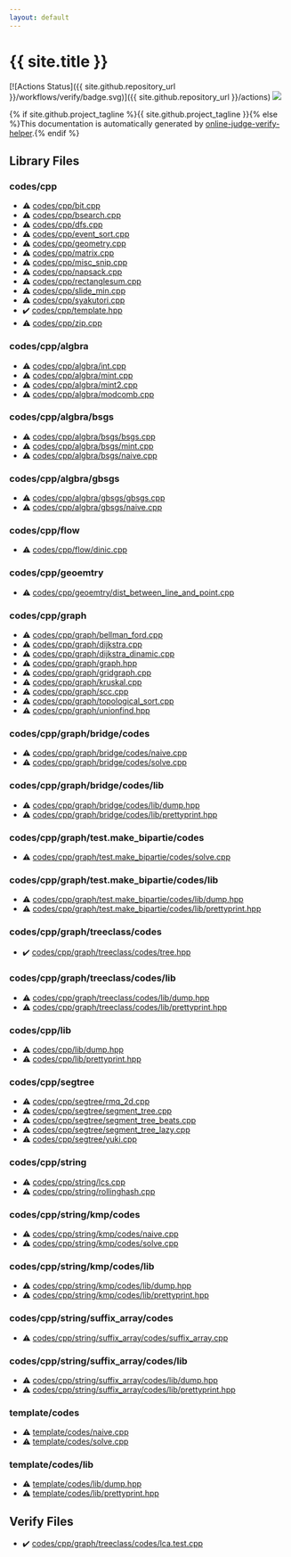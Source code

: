 ```yaml
---
layout: default
---
```


<!-- mathjax config similar to math.stackexchange -->
<script type="text/javascript" async
  src="https://cdnjs.cloudflare.com/ajax/libs/mathjax/2.7.5/MathJax.js?config=TeX-MML-AM_CHTML">
</script>
<script type="text/x-mathjax-config">
  MathJax.Hub.Config({
    TeX: { equationNumbers: { autoNumber: "AMS" }},
    tex2jax: {
      inlineMath: [ ['$','$'] ],
      processEscapes: true
    },
    "HTML-CSS": { matchFontHeight: false },
    displayAlign: "left",
    displayIndent: "2em"
  });
</script>

<script type="text/javascript" src="https://cdnjs.cloudflare.com/ajax/libs/jquery/3.4.1/jquery.min.js"></script>
<script src="https://cdn.jsdelivr.net/npm/jquery-balloon-js@1.1.2/jquery.balloon.min.js" integrity="sha256-ZEYs9VrgAeNuPvs15E39OsyOJaIkXEEt10fzxJ20+2I=" crossorigin="anonymous"></script>
<script type="text/javascript" src="assets/js/copy-button.js"></script>
<link rel="stylesheet" href="assets/css/copy-button.css" />


# {{ site.title }}

[![Actions Status]({{ site.github.repository_url }}/workflows/verify/badge.svg)]({{ site.github.repository_url }}/actions)
<a href="{{ site.github.repository_url }}"><img src="https://img.shields.io/github/last-commit/{{ site.github.owner_name }}/{{ site.github.repository_name }}" /></a>

{% if site.github.project_tagline %}{{ site.github.project_tagline }}{% else %}This documentation is automatically generated by <a href="https://github.com/kmyk/online-judge-verify-helper">online-judge-verify-helper</a>.{% endif %}

## Library Files

<div id="7c19064045d3d46a80d9dc742b659ff9"></div>

### codes/cpp

* :warning: <a href="library/codes/cpp/bit.cpp.html">codes/cpp/bit.cpp</a>
* :warning: <a href="library/codes/cpp/bsearch.cpp.html">codes/cpp/bsearch.cpp</a>
* :warning: <a href="library/codes/cpp/dfs.cpp.html">codes/cpp/dfs.cpp</a>
* :warning: <a href="library/codes/cpp/event_sort.cpp.html">codes/cpp/event_sort.cpp</a>
* :warning: <a href="library/codes/cpp/geometry.cpp.html">codes/cpp/geometry.cpp</a>
* :warning: <a href="library/codes/cpp/matrix.cpp.html">codes/cpp/matrix.cpp</a>
* :warning: <a href="library/codes/cpp/misc_snip.cpp.html">codes/cpp/misc_snip.cpp</a>
* :warning: <a href="library/codes/cpp/napsack.cpp.html">codes/cpp/napsack.cpp</a>
* :warning: <a href="library/codes/cpp/rectanglesum.cpp.html">codes/cpp/rectanglesum.cpp</a>
* :warning: <a href="library/codes/cpp/slide_min.cpp.html">codes/cpp/slide_min.cpp</a>
* :warning: <a href="library/codes/cpp/syakutori.cpp.html">codes/cpp/syakutori.cpp</a>
* :heavy_check_mark: <a href="library/codes/cpp/template.hpp.html">codes/cpp/template.hpp</a>
* :warning: <a href="library/codes/cpp/zip.cpp.html">codes/cpp/zip.cpp</a>


<div id="23a23c125caf8741d8c92b2934bce27d"></div>

### codes/cpp/algbra

* :warning: <a href="library/codes/cpp/algbra/int.cpp.html">codes/cpp/algbra/int.cpp</a>
* :warning: <a href="library/codes/cpp/algbra/mint.cpp.html">codes/cpp/algbra/mint.cpp</a>
* :warning: <a href="library/codes/cpp/algbra/mint2.cpp.html">codes/cpp/algbra/mint2.cpp</a>
* :warning: <a href="library/codes/cpp/algbra/modcomb.cpp.html">codes/cpp/algbra/modcomb.cpp</a>


<div id="2470d604da78346d1e94e45c40afd4da"></div>

### codes/cpp/algbra/bsgs

* :warning: <a href="library/codes/cpp/algbra/bsgs/bsgs.cpp.html">codes/cpp/algbra/bsgs/bsgs.cpp</a>
* :warning: <a href="library/codes/cpp/algbra/bsgs/mint.cpp.html">codes/cpp/algbra/bsgs/mint.cpp</a>
* :warning: <a href="library/codes/cpp/algbra/bsgs/naive.cpp.html">codes/cpp/algbra/bsgs/naive.cpp</a>


<div id="a382c5aa57c02c07c602af23a411d288"></div>

### codes/cpp/algbra/gbsgs

* :warning: <a href="library/codes/cpp/algbra/gbsgs/gbsgs.cpp.html">codes/cpp/algbra/gbsgs/gbsgs.cpp</a>
* :warning: <a href="library/codes/cpp/algbra/gbsgs/naive.cpp.html">codes/cpp/algbra/gbsgs/naive.cpp</a>


<div id="682f2e9a44f3ba26447e5aba3266306e"></div>

### codes/cpp/flow

* :warning: <a href="library/codes/cpp/flow/dinic.cpp.html">codes/cpp/flow/dinic.cpp</a>


<div id="8616042c429b9b7b0fd5371a59ae7751"></div>

### codes/cpp/geoemtry

* :warning: <a href="library/codes/cpp/geoemtry/dist_between_line_and_point.cpp.html">codes/cpp/geoemtry/dist_between_line_and_point.cpp</a>


<div id="3ec2d728d77befc78f832b5911706770"></div>

### codes/cpp/graph

* :warning: <a href="library/codes/cpp/graph/bellman_ford.cpp.html">codes/cpp/graph/bellman_ford.cpp</a>
* :warning: <a href="library/codes/cpp/graph/dijkstra.cpp.html">codes/cpp/graph/dijkstra.cpp</a>
* :warning: <a href="library/codes/cpp/graph/dijkstra_dinamic.cpp.html">codes/cpp/graph/dijkstra_dinamic.cpp</a>
* :warning: <a href="library/codes/cpp/graph/graph.hpp.html">codes/cpp/graph/graph.hpp</a>
* :warning: <a href="library/codes/cpp/graph/gridgraph.cpp.html">codes/cpp/graph/gridgraph.cpp</a>
* :warning: <a href="library/codes/cpp/graph/kruskal.cpp.html">codes/cpp/graph/kruskal.cpp</a>
* :warning: <a href="library/codes/cpp/graph/scc.cpp.html">codes/cpp/graph/scc.cpp</a>
* :warning: <a href="library/codes/cpp/graph/topological_sort.cpp.html">codes/cpp/graph/topological_sort.cpp</a>
* :warning: <a href="library/codes/cpp/graph/unionfind.hpp.html">codes/cpp/graph/unionfind.hpp</a>


<div id="91e3da44bc37bdbe9b2970197862792c"></div>

### codes/cpp/graph/bridge/codes

* :warning: <a href="library/codes/cpp/graph/bridge/codes/naive.cpp.html">codes/cpp/graph/bridge/codes/naive.cpp</a>
* :warning: <a href="library/codes/cpp/graph/bridge/codes/solve.cpp.html">codes/cpp/graph/bridge/codes/solve.cpp</a>


<div id="76ee9c000de924e92ba4b4a280c17a9c"></div>

### codes/cpp/graph/bridge/codes/lib

* :warning: <a href="library/codes/cpp/graph/bridge/codes/lib/dump.hpp.html">codes/cpp/graph/bridge/codes/lib/dump.hpp</a>
* :warning: <a href="library/codes/cpp/graph/bridge/codes/lib/prettyprint.hpp.html">codes/cpp/graph/bridge/codes/lib/prettyprint.hpp</a>


<div id="6dd0511cf921e627379fb6f893780804"></div>

### codes/cpp/graph/test.make_bipartie/codes

* :warning: <a href="library/codes/cpp/graph/test.make_bipartie/codes/solve.cpp.html">codes/cpp/graph/test.make_bipartie/codes/solve.cpp</a>


<div id="05e630bf6b690e05538ed012efeb88b1"></div>

### codes/cpp/graph/test.make_bipartie/codes/lib

* :warning: <a href="library/codes/cpp/graph/test.make_bipartie/codes/lib/dump.hpp.html">codes/cpp/graph/test.make_bipartie/codes/lib/dump.hpp</a>
* :warning: <a href="library/codes/cpp/graph/test.make_bipartie/codes/lib/prettyprint.hpp.html">codes/cpp/graph/test.make_bipartie/codes/lib/prettyprint.hpp</a>


<div id="54dcc55c2c64fd1eb0de496df8f72752"></div>

### codes/cpp/graph/treeclass/codes

* :heavy_check_mark: <a href="library/codes/cpp/graph/treeclass/codes/tree.hpp.html">codes/cpp/graph/treeclass/codes/tree.hpp</a>


<div id="8d3e9a1606d563c0566c7398efddddee"></div>

### codes/cpp/graph/treeclass/codes/lib

* :warning: <a href="library/codes/cpp/graph/treeclass/codes/lib/dump.hpp.html">codes/cpp/graph/treeclass/codes/lib/dump.hpp</a>
* :warning: <a href="library/codes/cpp/graph/treeclass/codes/lib/prettyprint.hpp.html">codes/cpp/graph/treeclass/codes/lib/prettyprint.hpp</a>


<div id="314f4a5acb6377bb87245f1fddbe86fc"></div>

### codes/cpp/lib

* :warning: <a href="library/codes/cpp/lib/dump.hpp.html">codes/cpp/lib/dump.hpp</a>
* :warning: <a href="library/codes/cpp/lib/prettyprint.hpp.html">codes/cpp/lib/prettyprint.hpp</a>


<div id="be3aa2b43feda595aa89da363e1e6700"></div>

### codes/cpp/segtree

* :warning: <a href="library/codes/cpp/segtree/rmq_2d.cpp.html">codes/cpp/segtree/rmq_2d.cpp</a>
* :warning: <a href="library/codes/cpp/segtree/segment_tree.cpp.html">codes/cpp/segtree/segment_tree.cpp</a>
* :warning: <a href="library/codes/cpp/segtree/segment_tree_beats.cpp.html">codes/cpp/segtree/segment_tree_beats.cpp</a>
* :warning: <a href="library/codes/cpp/segtree/segment_tree_lazy.cpp.html">codes/cpp/segtree/segment_tree_lazy.cpp</a>
* :warning: <a href="library/codes/cpp/segtree/yuki.cpp.html">codes/cpp/segtree/yuki.cpp</a>


<div id="f42fe2b40278a2240b94f3b23e9cd7ad"></div>

### codes/cpp/string

* :warning: <a href="library/codes/cpp/string/lcs.cpp.html">codes/cpp/string/lcs.cpp</a>
* :warning: <a href="library/codes/cpp/string/rollinghash.cpp.html">codes/cpp/string/rollinghash.cpp</a>


<div id="1d22c759e427a6019ba914310d3a3f1b"></div>

### codes/cpp/string/kmp/codes

* :warning: <a href="library/codes/cpp/string/kmp/codes/naive.cpp.html">codes/cpp/string/kmp/codes/naive.cpp</a>
* :warning: <a href="library/codes/cpp/string/kmp/codes/solve.cpp.html">codes/cpp/string/kmp/codes/solve.cpp</a>


<div id="ffac6151008d9135d3b6985021cb255e"></div>

### codes/cpp/string/kmp/codes/lib

* :warning: <a href="library/codes/cpp/string/kmp/codes/lib/dump.hpp.html">codes/cpp/string/kmp/codes/lib/dump.hpp</a>
* :warning: <a href="library/codes/cpp/string/kmp/codes/lib/prettyprint.hpp.html">codes/cpp/string/kmp/codes/lib/prettyprint.hpp</a>


<div id="319ca7f5ba57e96381c85edf1b8dc54b"></div>

### codes/cpp/string/suffix_array/codes

* :warning: <a href="library/codes/cpp/string/suffix_array/codes/suffix_array.cpp.html">codes/cpp/string/suffix_array/codes/suffix_array.cpp</a>


<div id="899eb88961293b9de4633ef66032385e"></div>

### codes/cpp/string/suffix_array/codes/lib

* :warning: <a href="library/codes/cpp/string/suffix_array/codes/lib/dump.hpp.html">codes/cpp/string/suffix_array/codes/lib/dump.hpp</a>
* :warning: <a href="library/codes/cpp/string/suffix_array/codes/lib/prettyprint.hpp.html">codes/cpp/string/suffix_array/codes/lib/prettyprint.hpp</a>


<div id="cec240864475a2bf018f158bcf464795"></div>

### template/codes

* :warning: <a href="library/template/codes/naive.cpp.html">template/codes/naive.cpp</a>
* :warning: <a href="library/template/codes/solve.cpp.html">template/codes/solve.cpp</a>


<div id="28696bc3f2ce84c48e7d93f9b7692649"></div>

### template/codes/lib

* :warning: <a href="library/template/codes/lib/dump.hpp.html">template/codes/lib/dump.hpp</a>
* :warning: <a href="library/template/codes/lib/prettyprint.hpp.html">template/codes/lib/prettyprint.hpp</a>


## Verify Files

* :heavy_check_mark: <a href="verify/codes/cpp/graph/treeclass/codes/lca.test.cpp.html">codes/cpp/graph/treeclass/codes/lca.test.cpp</a>


